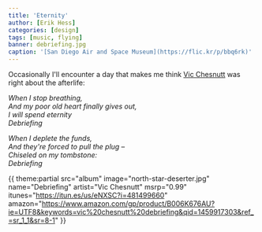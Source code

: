 ```yaml
---
title: 'Eternity'
author: [Erik Hess]
categories: [design]
tags: [music, flying]
banner: debriefing.jpg
caption: '[San Diego Air and Space Museum](https://flic.kr/p/bbq6rk)'
---
```


Occasionally I'll encounter a day that makes me think [Vic Chesnutt](https://en.wikipedia.org/wiki/Vic_Chesnutt) was right about the afterlife:

*When I stop breathing,*  
*And my poor old heart finally gives out,*  
*I will spend eternity*  
*Debriefing*

*When I deplete the funds,*  
*And they're forced to pull the plug &ndash;*  
*Chiseled on my tombstone:*  
*Debriefing*  

{{ theme:partial src="album" image="north-star-deserter.jpg" name="Debriefing" artist="Vic Chesnutt" msrp="0.99" itunes="https://itun.es/us/eNXSC?i=481499660" amazon="https://www.amazon.com/gp/product/B006K676AU?ie=UTF8&keywords=vic%20chesnutt%20debriefing&qid=1459917303&ref_=sr_1_1&sr=8-1" }}
